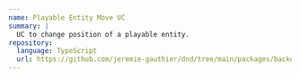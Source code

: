 ```yaml
---
name: Playable Entity Move UC
summary: |
  UC to change position of a playable entity.
repository:
  language: TypeScript
  url: https://github.com/jeremie-gauthier/dnd/tree/main/packages/backend/src/game/moves/private/playable-entity-move
---
```


<NodeGraph />
